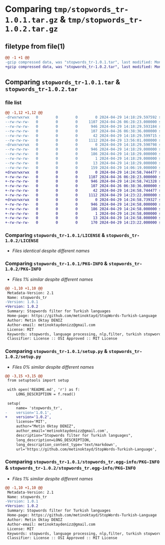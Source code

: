 # Comparing `tmp/stopwords_tr-1.0.1.tar.gz` & `tmp/stopwords_tr-1.0.2.tar.gz`

## filetype from file(1)

```diff
@@ -1 +1 @@
-gzip compressed data, was "stopwords_tr-1.0.1.tar", last modified: Mon Apr 29 14:18:29 2024, max compression
+gzip compressed data, was "stopwords_tr-1.0.2.tar", last modified: Mon Apr 29 14:24:58 2024, max compression
```

## Comparing `stopwords_tr-1.0.1.tar` & `stopwords_tr-1.0.2.tar`

### file list

```diff
@@ -1,12 +1,12 @@
-drwxrwxrwx   0        0        0        0 2024-04-29 14:18:29.597592 stopwords_tr-1.0.1/
--rw-rw-rw-   0        0        0     1107 2024-04-26 06:28:23.000000 stopwords_tr-1.0.1/LICENSE
--rw-rw-rw-   0        0        0      946 2024-04-29 14:18:29.593184 stopwords_tr-1.0.1/PKG-INFO
--rw-rw-rw-   0        0        0      107 2024-04-26 06:38:36.000000 stopwords_tr-1.0.1/README.md
--rw-rw-rw-   0        0        0       42 2024-04-29 14:18:29.599715 stopwords_tr-1.0.1/setup.cfg
--rw-rw-rw-   0        0        0     1112 2024-04-29 13:56:01.000000 stopwords_tr-1.0.1/setup.py
-drwxrwxrwx   0        0        0        0 2024-04-29 14:18:29.590798 stopwords_tr-1.0.1/stopwords_tr.egg-info/
--rw-rw-rw-   0        0        0      946 2024-04-29 14:18:29.000000 stopwords_tr-1.0.1/stopwords_tr.egg-info/PKG-INFO
--rw-rw-rw-   0        0        0      186 2024-04-29 14:18:29.000000 stopwords_tr-1.0.1/stopwords_tr.egg-info/SOURCES.txt
--rw-rw-rw-   0        0        0        1 2024-04-29 14:18:29.000000 stopwords_tr-1.0.1/stopwords_tr.egg-info/dependency_links.txt
--rw-rw-rw-   0        0        0       13 2024-04-29 14:18:29.000000 stopwords_tr-1.0.1/stopwords_tr.egg-info/top_level.txt
--rw-rw-rw-   0        0        0      159 2024-04-29 14:06:19.000000 stopwords_tr-1.0.1/stopwords_tr.py
+drwxrwxrwx   0        0        0        0 2024-04-29 14:24:58.744477 stopwords_tr-1.0.2/
+-rw-rw-rw-   0        0        0     1107 2024-04-26 06:28:23.000000 stopwords_tr-1.0.2/LICENSE
+-rw-rw-rw-   0        0        0      946 2024-04-29 14:24:58.741328 stopwords_tr-1.0.2/PKG-INFO
+-rw-rw-rw-   0        0        0      107 2024-04-26 06:38:36.000000 stopwords_tr-1.0.2/README.md
+-rw-rw-rw-   0        0        0       42 2024-04-29 14:24:58.744477 stopwords_tr-1.0.2/setup.cfg
+-rw-rw-rw-   0        0        0     1112 2024-04-29 14:23:22.000000 stopwords_tr-1.0.2/setup.py
+drwxrwxrwx   0        0        0        0 2024-04-29 14:24:58.739327 stopwords_tr-1.0.2/stopwords_tr.egg-info/
+-rw-rw-rw-   0        0        0      946 2024-04-29 14:24:58.000000 stopwords_tr-1.0.2/stopwords_tr.egg-info/PKG-INFO
+-rw-rw-rw-   0        0        0      186 2024-04-29 14:24:58.000000 stopwords_tr-1.0.2/stopwords_tr.egg-info/SOURCES.txt
+-rw-rw-rw-   0        0        0        1 2024-04-29 14:24:58.000000 stopwords_tr-1.0.2/stopwords_tr.egg-info/dependency_links.txt
+-rw-rw-rw-   0        0        0       13 2024-04-29 14:24:58.000000 stopwords_tr-1.0.2/stopwords_tr.egg-info/top_level.txt
+-rw-rw-rw-   0        0        0      170 2024-04-29 14:23:22.000000 stopwords_tr-1.0.2/stopwords_tr.py
```

### Comparing `stopwords_tr-1.0.1/LICENSE` & `stopwords_tr-1.0.2/LICENSE`

 * *Files identical despite different names*

### Comparing `stopwords_tr-1.0.1/PKG-INFO` & `stopwords_tr-1.0.2/PKG-INFO`

 * *Files 1% similar despite different names*

```diff
@@ -1,10 +1,10 @@
 Metadata-Version: 2.1
 Name: stopwords_tr
-Version: 1.0.1
+Version: 1.0.2
 Summary: Stopwords filter for Turkish languages
 Home-page: https://github.com/metinoktayd/StopWords-Turkish-Language
 Author: Metin Oktay DENIZ
 Author-email: metinoktaydenizz@gmail.com
 License: MIT
 Keywords: stopwords, language processing, nlp,filter, turkish stopwords, stopwords for tr, stop for tr, Türkçe Stopwords, Turkish stop, Türkçe Stop
 Classifier: License :: OSI Approved :: MIT License
```

### Comparing `stopwords_tr-1.0.1/setup.py` & `stopwords_tr-1.0.2/setup.py`

 * *Files 0% similar despite different names*

```diff
@@ -3,15 +3,15 @@
 from setuptools import setup
 
 with open('README.md', 'r') as f:
     LONG_DESCRIPTION = f.read()
 
 setup(
     name= 'stopwords_tr',
-    version='1.0.1',
+    version='1.0.2',
     license='MIT',
     author="Metin Oktay DENIZ",
     author_email='metinoktaydenizz@gmail.com',
     description="Stopwords filter for Turkish languages",
     long_description=LONG_DESCRIPTION,
     long_description_content_type='text/markdown',
     url='https://github.com/metinoktayd/StopWords-Turkish-Language',
```

### Comparing `stopwords_tr-1.0.1/stopwords_tr.egg-info/PKG-INFO` & `stopwords_tr-1.0.2/stopwords_tr.egg-info/PKG-INFO`

 * *Files 1% similar despite different names*

```diff
@@ -1,10 +1,10 @@
 Metadata-Version: 2.1
 Name: stopwords_tr
-Version: 1.0.1
+Version: 1.0.2
 Summary: Stopwords filter for Turkish languages
 Home-page: https://github.com/metinoktayd/StopWords-Turkish-Language
 Author: Metin Oktay DENIZ
 Author-email: metinoktaydenizz@gmail.com
 License: MIT
 Keywords: stopwords, language processing, nlp,filter, turkish stopwords, stopwords for tr, stop for tr, Türkçe Stopwords, Turkish stop, Türkçe Stop
 Classifier: License :: OSI Approved :: MIT License
```

